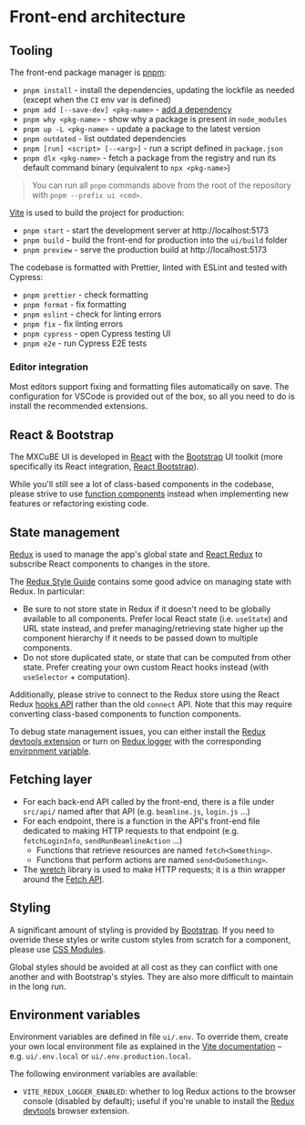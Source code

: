 # Front-end architecture

## Tooling

The front-end package manager is [pnpm](https://pnpm.io/):

- `pnpm install` - install the dependencies, updating the lockfile as needed (except when the `CI` env var is defined)
- `pnpm add [--save-dev] <pkg-name>` - [add a dependency](https://pnpm.io/cli/add)
- `pnpm why <pkg-name>` - show why a package is present in `node_modules`
- `pnpm up -L <pkg-name>` - update a package to the latest version
- `pnpm outdated` - list outdated dependencies
- `pnpm [run] <script> [--<arg>]` - run a script defined in `package.json`
- `pnpm dlx <pkg-name>` - fetch a package from the registry and run its default
  command binary (equivalent to `npx <pkg-name>`)

> You can run all `pnpm` commands above from the root of the repository with `pnpm --prefix ui <cmd>`.

[Vite](https://vitejs.dev/) is used to build the project for production:

- `pnpm start` - start the development server at http://localhost:5173
- `pnpm build` - build the front-end for production into the `ui/build` folder
- `pnpm preview` - serve the production build at http://localhost:5173

The codebase is formatted with Prettier, linted with ESLint and tested with Cypress:

- `pnpm prettier` - check formatting
- `pnpm format` - fix formatting
- `pnpm eslint` - check for linting errors
- `pnpm fix` - fix linting errors
- `pnpm cypress` - open Cypress testing UI
- `pnpm e2e` - run Cypress E2E tests

### Editor integration

Most editors support fixing and formatting files automatically on save. The configuration for VSCode is provided out of the box, so all you need to do is install the recommended extensions.

## React & Bootstrap

The MXCuBE UI is developed in [React](https://react.dev/) with the [Bootstrap](https://getbootstrap.com/) UI toolkit (more specifically its React integration, [React Bootstrap](https://react-bootstrap.github.io/)).

While you'll still see a lot of class-based components in the codebase, please strive to use [function components](https://react.dev/learn#components) instead when implementing new features or refactoring existing code.

## State management

[Redux](https://redux.js.org/) is used to manage the app's global state and [React Redux](https://react-redux.js.org/) to subscribe React components to changes in the store.

The [Redux Style Guide](https://redux.js.org/style-guide/) contains some good advice on managing state with Redux. In particular:

- Be sure to not store state in Redux if it doesn't need to be globally available to all components. Prefer local React state (i.e. `useState`) and URL state instead, and prefer managing/retrieving state higher up the component hierarchy if it needs to be passed down to multiple components.
- Do not store duplicated state, or state that can be computed from other state. Prefer creating your own custom React hooks instead (with `useSelector` + computation).

Additionally, please strive to connect to the Redux store using the React Redux [hooks API](https://react-redux.js.org/api/hooks) rather than the old `connect` API. Note that this may require converting class-based components to function components.

To debug state management issues, you can either install the [Redux devtools extension](https://github.com/reduxjs/redux-devtools/tree/main/extension#installation) or turn on [Redux logger](https://github.com/LogRocket/redux-logger) with the corresponding [environment variable](#environment-variables).

## Fetching layer

- For each back-end API called by the front-end, there is a file under `src/api/` named after that API (e.g. `beamline.js`, `login.js` ...)
- For each endpoint, there is a function in the API's front-end file dedicated to making HTTP requests to that endpoint (e.g. `fetchLoginInfo`, `sendRunBeamlineAction` ...)
  - Functions that retrieve resources are named `fetch<Something>`.
  - Functions that perform actions are named `send<DoSomething>`.
- The [wretch](https://github.com/elbywan/wretch) library is used to make HTTP requests; it is a thin wrapper around the [Fetch API](https://developer.mozilla.org/en-US/docs/Web/API/Fetch_API>).

## Styling

A significant amount of styling is provided by [Bootstrap](https://getbootstrap.com/). If you need to override these styles or write custom styles from scratch for a component, please use [CSS Modules](https://github.com/css-modules/css-modules).

Global styles should be avoided at all cost as they can conflict with one another and with Bootstrap's styles. They are also more difficult to maintain in the long run.

## Environment variables

Environment variables are defined in file `ui/.env`. To override them, create your own local environment file as explained in the [Vite documentation](https://vitejs.dev/guide/env-and-mode.html#env-files) – e.g. `ui/.env.local` or `ui/.env.production.local`.

The following environment variables are available:

- `VITE_REDUX_LOGGER_ENABLED`: whether to log Redux actions to the browser console (disabled by default); useful if you're unable to install the [Redux devtools](https://github.com/reduxjs/redux-devtools/tree/main/extension#installation) browser extension.
